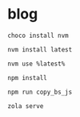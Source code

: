 # blog

```shell
choco install nvm
```

```shell
nvm install latest
```

```shell
nvm use %latest%
```

```shell
npm install
```

```shell
npm run copy_bs_js
```

```shell
zola serve
```
